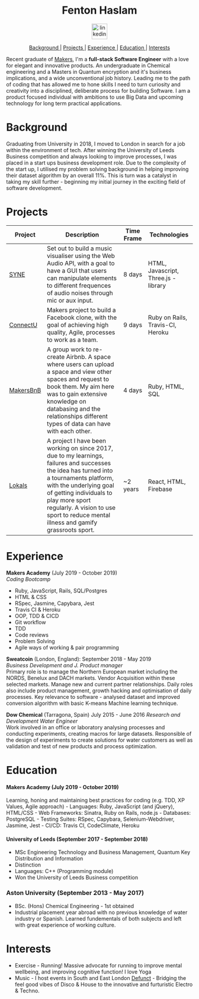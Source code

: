 <h1 align="center">Fenton Haslam</h1>
<p align="center">
<a href="https://www.linkedin.com/in/fenton-haslam-8764b69b/">
<img src="https://www.iconfinder.com/data/icons/free-social-icons/67/linkedin_circle_color-512.png" alt="linkedin" hspace="50" height="42" width="42"></a></p>

<div align="center">
    
[Background ](#background) | 
[Projects ](#projects) | 
[Experience ](#experience) | 
[Education ](#education) | 
[Interests ](#interests)

</div>

Recent graduate of [Makers](https://makers.tech/), I'm a **full-stack Software Engineer** with a love for elegant and innovative products. An undergraduate in Chemical engineering and a Masters in Quantum encryption and it's business implications, and a wide unconventional job history. Leading me to the path of coding that has allowed me to hone skills I need to turn curiosity and creativity into a disciplined, deliberate process for building Software. I am a product focused individual with ambitions to use Big Data and upcoming technology for long term practical applications.
 
# Background

Graduating from University in 2018, I moved to London in search for a job within the environment of tech. After winning the University of Leeds Business competition and always looking to improve processes, I was placed in a start ups business development role. Due to the complexity of the start up, I utilised my problem solving background in helping improving their dataset algorithm by an overall 11%. This is turn was a catalyst in taking my skill further - beginning my initial journey in the exciting field of software development. 

# Projects
| Project | Description | Time Frame | Technologies |
| ----- | ----- | ----- | ----- |
| <a href="https://github.com/krisswiltshire30/syne">SYNE</a>| Set out to build a music visualiser using the Web Audio API, with a goal to have a GUI that users can manipulate elements to different frequences of audio noises through mic or aux input.| 8 days | HTML, Javascript, Three.js - library |
| <a href="https://github.com/Fentonhaslam/acebook-ConnectU">ConnectU</a>| Makers project to build a Facebook clone, with the goal of achieving high quality, Agile, processes to work as a team. | 9 days | Ruby on Rails, Travis-CI, Heroku  |
| <a href="https://github.com/Fentonhaslam/MakersBnB">MakersBnB</a>| A group work to re-create Airbnb. A space where users can upload a space and view other spaces and request to book them. My aim here was to gain extensive knowledge on databasing and the relationships different types of data can have with each other. | 4 days | Ruby, HTML, SQL |
| <a href="https://lokals.co.uk/"> Lokals </a> | A project I have been working on since 2017, due to my learnings, failures and successes the idea has turned into a tournaments platform, with the underlying goal of getting individuals to play more sport regularly. A vision to use sport to reduce mental illness and gamify grassroots sport.  | ~2 years | React, HTML, Firebase |

# Experience
**Makers Academy** (July 2019 - October 2019)
<br>*Coding Bootcamp*
<br>
* Ruby, JavaScript, Rails, SQL/Postgres
* HTML & CSS
* RSpec, Jasmine, Capybara, Jest
* Travis CI & Heroku
* OOP, TDD & CICD
* Git workflow
* TDD
* Code reviews
* Problem Solving
* Agile ways of working & pair programming

**Sweatcoin** (London, England): September 2018 - May 2019    
*Business Development and J. Product manager*  
Primary role is to manage the Northern European market including the NORDS, Benelux and DACH markets. Vendor Acquisition within these selected markets. Manage new and current partner relationships. Daily roles also include product management, growth hacking and optimisation of daily processes. Key relevance to software - analysed dataset and improved conversion algorithm with basic K-means Machine learning technique. 

**Dow Chemical** (Tarragona, Spain) July 2015 - June 2016
*Research and Development Water Engineer*  
Work involved in an office or laboratory analysing processes and conducting experiments, creating macros for large datasets. 
Responsible of the design of experiments to create solutions for water customers as well as validation and test of new products and process optimization.

# Education

#### Makers Academy (July 2019 - October 2019)

Learning, honing and maintaining best practices for coding (e.g. TDD, XP Values, Agile approach)
    - Languages: Ruby, JavaScript (and jQuery), HTML/CSS
    - Web Frameworks: Sinatra, Ruby on Rails, node.js
    - Databases: PostgreSQL
    - Testing Suites: RSpec, Capybara, Selenium-Webdriver, Jasmine, Jest
    - CI/CD: Travis CI, CodeClimate, Heroku

#### University of Leeds (September 2017 - September 2018)

- MSc Engineering Technology and Business Management, Quantum Key Distribution and Information
- Distinction
- Languages: C++ (Programming module) 
- Won the University of Leeds Business competition 

### Aston University (September 2013 - May 2017)

- BSc. (Hons) Chemical Engineering - 1st obtained
- Industrial placement year abroad with no previous knowledge of water industry or Spanish. Learned fundementals of both subjects and left with great experience of working culture.


# Interests

* Exercise - Running! Massive advocate for running to improve mental wellbeing, and improving cognitive function! I love Yoga
* Music - I host events in South and East London [Defunct](https://www.facebook.com/DefunctDiscs/) - Bridging the feel good vibes of Disco & House to the innovative and furturistic Electro & Techno.

